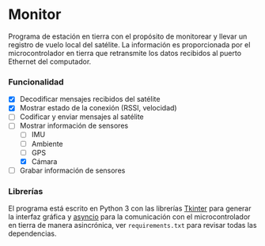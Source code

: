 # Monitor

Programa de estación en tierra con el propósito de monitorear y llevar un registro de vuelo local del satélite. La información es proporcionada por el microcontrolador en tierra que retransmite los datos recibidos al puerto Ethernet del computador.

### Funcionalidad

- [x] Decodificar mensajes recibidos del satélite
- [x] Mostrar estado de la conexión (RSSI, velocidad)
- [ ] Codificar y enviar mensajes al satélite
- [ ] Mostrar información de sensores
  - [ ] IMU
  - [ ] Ambiente
  - [ ] GPS
  - [x] Cámara
- [ ] Grabar información de sensores

### Librerías

El programa está escrito en Python 3 con las librerías [Tkinter](https://docs.python.org/3/library/tkinter.html) para generar la interfaz gráfica y [asyncio](https://docs.python.org/3/library/asyncio.html) para la comunicación con el microcontrolador en tierra de manera asincrónica, ver `requirements.txt` para revisar todas las dependencias.